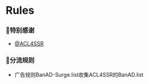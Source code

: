 # Rules
### 🧸特别感谢
- [@ACL4SSR](https://github.com/ACL4SSR)

### 🧸分流规则
- 广告规则BanAD-Surge.list收集ACL4SSR的BanAD.list
